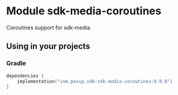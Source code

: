 # Module sdk-media-coroutines

Coroutines support for sdk-media.

## Using in your projects

### Gradle

```kotlin
dependencies {
    implementation("com.pexip.sdk:sdk-media-coroutines:0.9.0")
}
```
